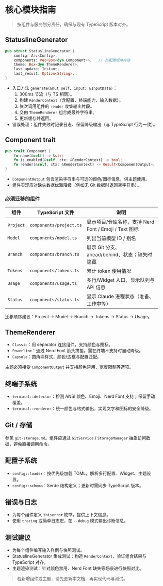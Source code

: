 # 核心模块指南

> 按组件与服务划分责任，确保与现有 TypeScript 版本对齐。

## StatuslineGenerator

```rust
pub struct StatuslineGenerator {
    config: Arc<Config>,
    components: Vec<Box<dyn Component>>,   // 按配置顺序存放
    theme: Box<dyn ThemeRenderer>,
    last_update: Instant,
    last_result: Option<String>,
}
```

- 入口方法 `generate(&mut self, input: &InputData)`：
  1. 300ms 节流（与 TS 相同）。
  2. 构建 `RenderContext`（含配置、终端能力、输入数据）。
  3. 依次调用组件的 `render` 收集输出片段。
  4. 交由 `ThemeRenderer` 组合成最终字符串。
  5. 更新缓存并返回。
- 错误处理：组件失败时记录日志、保留降级输出（与 TypeScript 行为一致）。

## Component trait

```rust
pub trait Component {
    fn name(&self) -> &str;
    fn is_enabled(&self, ctx: &RenderContext) -> bool;
    fn render(&self, ctx: &RenderContext) -> Result<ComponentOutput>;
}
```

- `ComponentOutput` 包含渲染字符串与可选的颜色/图标信息，供主题使用。
- 组件实现应对缺失数据优雅降级（例如无 Git 数据时返回空字符串）。

### 必须迁移的组件

| 组件 | TypeScript 文件 | 说明 |
|------|-----------------|------|
| `Project` | `components/project.ts` | 显示项目/仓库名称，支持 Nerd Font / Emoji / Text 图标 |
| `Model` | `components/model.ts` | 列出当前模型 ID / 别名 |
| `Branch` | `components/branch.ts` | 展示 Git 分支、ahead/behind、状态；缺失时隐藏 |
| `Tokens` | `components/tokens.ts` | 累计 token 使用情况 |
| `Usage` | `components/usage.ts` | 多行/Widget 入口，显示队列与 API 信息 |
| `Status` | `components/status.ts` | 显示 Claude 进程状态（准备、工作中等） |

迁移顺序建议：Project → Model → Branch → Tokens → Status → Usage。

## ThemeRenderer

- `Classic`：用 separator 连接组件，支持颜色与图标。
- `Powerline`：通过 Nerd Font 箭头拼接，需在终端不支持时自动降级。
- `Capsule`：圆角块样式，颜色/边框与配置匹配。

主题必须接受 `ComponentOutput` 并支持颜色禁用、宽度限制等选项。

## 终端子系统

- `terminal::detector`：检测 ANSI 颜色、Emoji、Nerd Font 支持；保留手动覆盖。
- `terminal::renderer`：统一颜色与格式输出，实现文字和图标的安全降级。

## Git / 存储

参见 `git-storage.md`。组件应通过 `GitService` / `StorageManager` 抽象访问数据，避免直接调用命令。

## 配置子系统

- `config::loader`：按优先级加载 TOML，解析多行配置、Widget、主题设置。
- `config::schema`：Serde 结构定义；更新时需同步 TypeScript 版本。

## 错误与日志

- 为每个组件定义 `thiserror` 枚举，提供上下文信息。
- 使用 `tracing` 或简单日志宏，在 `--debug` 模式输出诊断信息。

## 测试建议

- 为每个组件编写输入样例与快照测试。
- StatuslineGenerator 集成测试：构造 `RenderContext`，验证组合结果与 TypeScript 对齐。
- 主题渲染测试：针对颜色禁用、Nerd Font 缺失等场景进行快照对比。

> 若新增组件或主题，请先更新本文档，再实现代码与测试。
